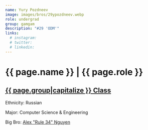 ```yaml
---
name: Yury Pozdneev
image: images/bros/29ypozdneev.webp
role: undergrad
group: gamgam
description: "#29 'ODM'"
links:
  # instagram: 
  # twitter: 
  # linkedin: 
---
```


# {{ page.name }} | {{ page.role }} 
    
## [{{ page.group|capitalize }} Class](/ah/{{page.group}}s)
    
Ethnicity: Russian

Major: Computer Science & Engineering

Big Bro: [Alex "Rule 34" Nguyen](05anguyen)


